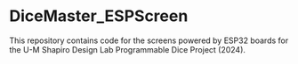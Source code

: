 # DiceMaster_ESPScreen

This repository contains code for the screens powered by ESP32 boards for the U-M Shapiro Design Lab Programmable Dice Project (2024). 
